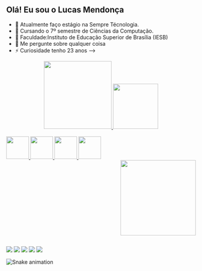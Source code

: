 ## Olá! Eu sou o Lucas Mendonça


- 🔭 Atualmente faço estágio na Sempre Técnologia.
- 📕 Cursando o 7º semestre de Ciências da Computação.
- 🏫 Faculdade:Instituto de Educação Superior de Brasília (IESB)
- 💬 Me pergunte sobre qualquer coisa
- ⚡ Curiosidade tenho 23 anos 
-->
<div align="center">
  <a href="https://github.com/plucasmendonca">
  <img height="180em" src="https://github-readme-stats.vercel.app/api?username=plucasmendonca&show_icons=true&theme=dark&include_all_commits=true&count_private=true"/>
  <img height="120em" src="https://github-readme-stats.vercel.app/api/top-langs/?username=plucasmendonca&layout=compact&langs_count=7&theme=dark"/>
</div>
<div style="display: inline_block"><br>
<img height="60em" src="https://cdn.jsdelivr.net/gh/devicons/devicon/icons/c/c-original.svg" />
<img height="60em" src="https://cdn.jsdelivr.net/gh/devicons/devicon/icons/python/python-original.svg" />
<img height="60em" src="https://cdn.jsdelivr.net/gh/devicons/devicon/icons/nodejs/nodejs-original.svg" /> 
<img height="60em" src="https://cdn.jsdelivr.net/gh/devicons/devicon/icons/javascript/javascript-original.svg" /> 
</div>
    <div align="right">
<img src="https://user-images.githubusercontent.com/96083134/148793580-649c59b5-c20c-4204-984d-c2b2db6dfc77.png" width="200px" />
</div>
  
  ##
  <div> 
  <a href="https://instagram.com/lucas_s.mendonca" target="_blank"><img src="https://img.shields.io/badge/-Instagram-%23E4405F?style=for-the-badge&logo=instagram&logoColor=white" target="_blank"></a>
  <a href="https://www.linkedin.com/in/lucas-mendonça-031a7222a" target="_blank"><img src="https://img.shields.io/badge/-LinkedIn-%230077B5?style=for-the-badge&logo=linkedin&logoColor=white" target="_blank"></a> 
 <a href="https://discord.gg/qvprpCgR" target="_blank"><img src="https://img.shields.io/badge/Discord-7289DA?style=for-the-badge&logo=discord&logoColor=white" target="_blank"></a> 
      <a href = "mailto:p.lucas.santos.mendonca@gmail.com"><img src="https://img.shields.io/badge/-Gmail-%23333?style=for-the-badge&logo=gmail&logoColor=white" target="_blank"></a>
    <a href="https://www.twitch.tv/luukistar88" target="_blank"><img src="https://img.shields.io/badge/Twitch-9146FF?style=for-the-badge&logo=twitch&logoColor=white" target="_blank"></a>
 

![Snake animation](https://github.com/plucasmendonca/plucasmendonca/blob/output/github-contribution-grid-snake.svg)
